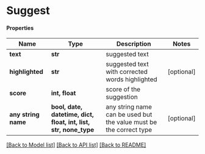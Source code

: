 # Suggest

#### Properties
Name | Type | Description | Notes
------------ | ------------- | ------------- | -------------
**text** | **str** | suggested text | 
**highlighted** | **str** | suggested text with corrected words highlighted | [optional] 
**score** | **int, float** | score of the suggestion | 
**any string name** | **bool, date, datetime, dict, float, int, list, str, none_type** | any string name can be used but the value must be the correct type | [optional]

[[Back to Model list]](../README.md#documentation-for-models) [[Back to API list]](../README.md#documentation-for-api-endpoints) [[Back to README]](../README.md)

